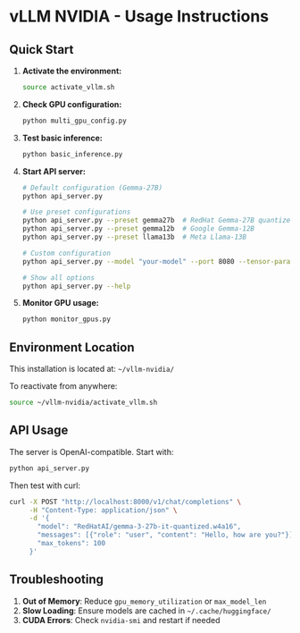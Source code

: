 # vLLM NVIDIA - Usage Instructions

## Quick Start

1. **Activate the environment:**
   ```bash
   source activate_vllm.sh
   ```

2. **Check GPU configuration:**
   ```bash
   python multi_gpu_config.py
   ```

3. **Test basic inference:**
   ```bash
   python basic_inference.py
   ```

4. **Start API server:**
   ```bash
   # Default configuration (Gemma-27B)
   python api_server.py

   # Use preset configurations
   python api_server.py --preset gemma27b  # RedHat Gemma-27B quantized
   python api_server.py --preset gemma12b  # Google Gemma-12B
   python api_server.py --preset llama13b  # Meta Llama-13B

   # Custom configuration
   python api_server.py --model "your-model" --port 8080 --tensor-parallel-size 2

   # Show all options
   python api_server.py --help
   ```

5. **Monitor GPU usage:**
   ```bash
   python monitor_gpus.py
   ```

## Environment Location

This installation is located at: `~/vllm-nvidia/`

To reactivate from anywhere:
```bash
source ~/vllm-nvidia/activate_vllm.sh
```

## API Usage

The server is OpenAI-compatible. Start with:
```bash
python api_server.py
```

Then test with curl:
```bash
curl -X POST "http://localhost:8000/v1/chat/completions" \
     -H "Content-Type: application/json" \
     -d '{
       "model": "RedHatAI/gemma-3-27b-it-quantized.w4a16",
       "messages": [{"role": "user", "content": "Hello, how are you?"}],
       "max_tokens": 100
     }'
```

## Troubleshooting

1. **Out of Memory**: Reduce `gpu_memory_utilization` or `max_model_len`
2. **Slow Loading**: Ensure models are cached in `~/.cache/huggingface/`
3. **CUDA Errors**: Check `nvidia-smi` and restart if needed
